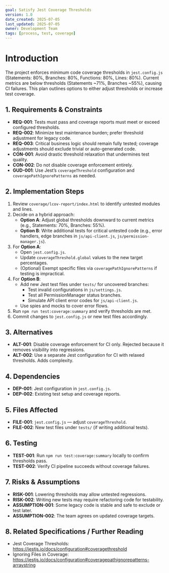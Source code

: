 ```yaml
---
goal: Satisfy Jest Coverage Thresholds
version: 1.0
date_created: 2025-07-05
last_updated: 2025-07-05
owner: Development Team
tags: [process, test, coverage]
---
```


# Introduction

The project enforces minimum code coverage thresholds in `jest.config.js` (Statements: 80%, Branches: 80%, Functions: 80%, Lines: 80%). Current metrics are below thresholds (Statements ~71%, Branches ~55%), causing CI failures. This plan outlines options to either adjust thresholds or increase test coverage.

## 1. Requirements & Constraints

- **REQ-001**: Tests must pass and coverage reports must meet or exceed configured thresholds.
- **REQ-002**: Minimize test maintenance burden; prefer threshold adjustment for legacy code.
- **REQ-003**: Critical business logic should remain fully tested; coverage adjustments should exclude trivial or auto-generated code.
- **CON-001**: Avoid drastic threshold relaxation that undermines test quality.
- **CON-002**: Do not disable coverage enforcement entirely.
- **GUD-001**: Use Jest’s `coverageThreshold` configuration and `coveragePathIgnorePatterns` as needed.

## 2. Implementation Steps

1. Review `coverage/lcov-report/index.html` to identify untested modules and lines.
2. Decide on a hybrid approach:
   - **Option A**: Adjust global thresholds downward to current metrics (e.g., Statements: 70%, Branches: 55%).
   - **Option B**: Write additional tests for critical untested code (e.g., error handlers, edge branches in `js/api-client.js`, `js/permission-manager.js`).
3. For **Option A**:
   - Open `jest.config.js`.
   - Update `coverageThreshold.global` values to the new target percentages.
   - (Optional) Exempt specific files via `coveragePathIgnorePatterns` if testing is impractical.
4. For **Option B**:
   - Add new Jest test files under `tests/` for uncovered branches:
     - Test invalid configurations in `js/settings.js`.
     - Test all PermissionManager status branches.
     - Simulate API client error codes for `js/api-client.js`.
   - Use spies and mocks to cover error flows.
5. Run `npm run test:coverage:summary` and verify thresholds are met.
6. Commit changes to `jest.config.js` or new test files accordingly.

## 3. Alternatives

- **ALT-001**: Disable coverage enforcement for CI only. Rejected because it removes visibility into regressions.
- **ALT-002**: Use a separate Jest configuration for CI with relaxed thresholds. Adds complexity.

## 4. Dependencies

- **DEP-001**: Jest configuration in `jest.config.js`.
- **DEP-002**: Existing test setup and coverage reports.

## 5. Files Affected

- **FILE-001**: `jest.config.js` — adjust `coverageThreshold`.
- **FILE-002**: New test files under `tests/` (if writing additional tests).

## 6. Testing

- **TEST-001**: Run `npm run test:coverage:summary` locally to confirm thresholds pass.
- **TEST-002**: Verify CI pipeline succeeds without coverage failures.

## 7. Risks & Assumptions

- **RISK-001**: Lowering thresholds may allow untested regressions.
- **RISK-002**: Writing new tests may require refactoring code for testability.
- **ASSUMPTION-001**: Some legacy code is stable and safe to exclude or test later.
- **ASSUMPTION-002**: The team agrees on updated coverage targets.

## 8. Related Specifications / Further Reading

- Jest Coverage Thresholds: https://jestjs.io/docs/configuration#coveragethreshold
- Ignoring Files in Coverage: https://jestjs.io/docs/configuration#coveragepathignorepatterns-arraystring
